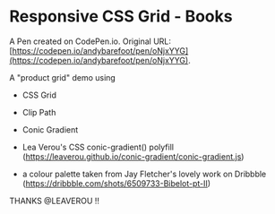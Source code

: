 # Responsive CSS Grid - Books

A Pen created on CodePen.io. Original URL: [https://codepen.io/andybarefoot/pen/oNjxYYG](https://codepen.io/andybarefoot/pen/oNjxYYG).

A "product grid" demo using

- CSS Grid
 
- Clip Path
 
- Conic Gradient

- Lea Verou's CSS conic-gradient() polyfill (https://leaverou.github.io/conic-gradient/conic-gradient.js)

- a colour palette taken from Jay Fletcher's lovely work on Dribbble (https://dribbble.com/shots/6509733-Bibelot-pt-II)

THANKS @LEAVEROU !!

